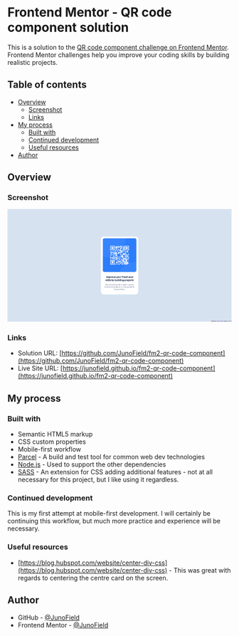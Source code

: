 # Frontend Mentor - QR code component solution

This is a solution to the [QR code component challenge on Frontend Mentor](https://www.frontendmentor.io/challenges/qr-code-component-iux_sIO_H). Frontend Mentor challenges help you improve your coding skills by building realistic projects. 

## Table of contents

- [Overview](#overview)
  - [Screenshot](#screenshot)
  - [Links](#links)
- [My process](#my-process)
  - [Built with](#built-with)
  - [Continued development](#continued-development)
  - [Useful resources](#useful-resources)
- [Author](#author)


## Overview

### Screenshot

![](./screenshot-desktop.png)


### Links

- Solution URL: [https://github.com/JunoField/fm2-qr-code-component](https://github.com/JunoField/fm2-qr-code-component)
- Live Site URL: [https://junofield.github.io/fm2-qr-code-component](https://junofield.github.io/fm2-qr-code-component)

## My process

### Built with

- Semantic HTML5 markup
- CSS custom properties
- Mobile-first workflow
- [Parcel](https://parceljs.org/) - A build and test tool for common web dev technologies
- [Node.js](https://nodejs.org/) - Used to support the other dependencies
- [SASS](https://sass-lang.com/) - An extension for CSS adding additional features - not at all necessary for this project, but I like using it regardless.



### Continued development

This is my first attempt at mobile-first development. I will certainly be continuing this workflow, but much more practice and experience will be necessary.

### Useful resources

- [https://blog.hubspot.com/website/center-div-css](https://blog.hubspot.com/website/center-div-css) - This was great with regards to centering the centre card on the screen.



## Author

- GitHub - [@JunoField](https://github.com/JunoField/)
- Frontend Mentor - [@JunoField](https://github.com/JunoField/)


